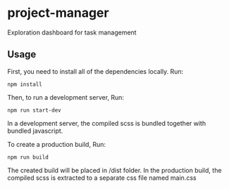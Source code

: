 # project-manager

Exploration dashboard for task management

## Usage

First, you need to install all of the dependencies locally. Run:

```shell
npm install
```

Then, to run a development server, Run:
```shell
npm run start-dev
```

In a development server, the compiled scss is bundled together with bundled javascript.

To create a production build, Run:
```shell
npm run build
```
The created build will be placed in /dist folder. In the production build, the compiled scss is extracted to a separate css file 
named main.css
